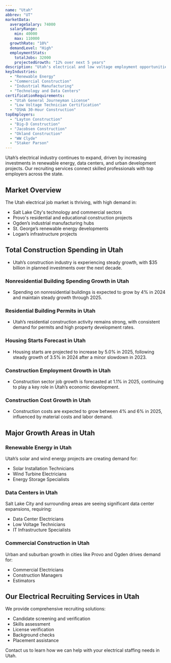 ```yaml
---
name: "Utah"
abbrev: "UT"
marketData:
  averageSalary: 74000
  salaryRange:
    min: 40000
    max: 110000
  growthRate: "10%"
  demandLevel: "High"
  employmentStats:
    totalJobs: 32000
    projectedGrowth: "12% over next 5 years"
description: "Utah's electrical and low voltage employment opportunities are growing, fueled by rapid urban development, renewable energy initiatives, and expanding technology sectors."
keyIndustries:
  - "Renewable Energy"
  - "Commercial Construction"
  - "Industrial Manufacturing"
  - "Technology and Data Centers"
certificationRequirements:
  - "Utah General Journeyman License"
  - "Low Voltage Technician Certification"
  - "OSHA 30-Hour Construction"
topEmployers:
  - "Layton Construction"
  - "Big-D Construction"
  - "Jacobsen Construction"
  - "Okland Construction"
  - "WW Clyde"
  - "Staker Parson"
---
```


Utah’s electrical industry continues to expand, driven by increasing investments in renewable energy, data centers, and urban development projects. Our recruiting services connect skilled professionals with top employers across the state.

## Market Overview

The Utah electrical job market is thriving, with high demand in:
- Salt Lake City's technology and commercial sectors
- Provo's residential and educational construction projects
- Ogden’s industrial manufacturing hubs
- St. George’s renewable energy developments
- Logan’s infrastructure projects

## Total Construction Spending in Utah

* Utah’s construction industry is experiencing steady growth, with $35 billion in planned investments over the next decade.

### Nonresidential Building Spending Growth in Utah

* Spending on nonresidential buildings is expected to grow by 4% in 2024 and maintain steady growth through 2025.

### Residential Building Permits in Utah

* Utah’s residential construction activity remains strong, with consistent demand for permits and high property development rates.

### Housing Starts Forecast in Utah

* Housing starts are projected to increase by 5.0% in 2025, following steady growth of 3.5% in 2024 after a minor slowdown in 2023.

### Construction Employment Growth in Utah

* Construction sector job growth is forecasted at 1.1% in 2025, continuing to play a key role in Utah’s economic development.

### Construction Cost Growth in Utah

* Construction costs are expected to grow between 4% and 6% in 2025, influenced by material costs and labor demand.

## Major Growth Areas in Utah

### Renewable Energy in Utah
Utah’s solar and wind energy projects are creating demand for:
- Solar Installation Technicians
- Wind Turbine Electricians
- Energy Storage Specialists

### Data Centers in Utah
Salt Lake City and surrounding areas are seeing significant data center expansions, requiring:
- Data Center Electricians
- Low Voltage Technicians
- IT Infrastructure Specialists

### Commercial Construction in Utah
Urban and suburban growth in cities like Provo and Ogden drives demand for:
- Commercial Electricians
- Construction Managers
- Estimators

## Our Electrical Recruiting Services in Utah

We provide comprehensive recruiting solutions:
- Candidate screening and verification
- Skills assessment
- License verification
- Background checks
- Placement assistance

Contact us to learn how we can help with your electrical staffing needs in Utah.
